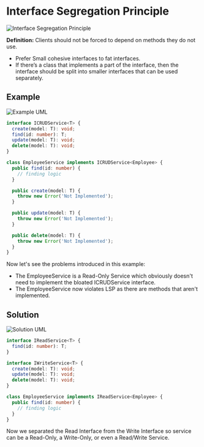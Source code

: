 # Interface Segregation Principle

![Interface Segregation Principle](https://user-images.githubusercontent.com/24835522/98735552-3c6c2700-23ac-11eb-90ae-dd2eb0b5376b.png)

**Definition:**
Clients should not be forced to depend on methods they do not use.

- Prefer Small cohesive interfaces to fat interfaces.
- If there’s a class that implements a part of the interface, then the interface should be split into smaller interfaces that can be used separately.

## Example

![Example UML](https://user-images.githubusercontent.com/24835522/98861849-9fbe8d80-246e-11eb-9013-d99b3bfec330.png)

```typescript
interface ICRUDService<T> {
  create(model: T): void;
  find(id: number): T;
  update(model: T): void;
  delete(model: T): void;
}

class EmployeeService implements ICRUDService<Employee> {
  public find(id: number) {
    // finding logic
  }

  public create(model: T) {
    throw new Error('Not Implemented');
  }

  public update(model: T) {
    throw new Error('Not Implemented');
  }

  public delete(model: T) {
    throw new Error('Not Implemented');
  }
}
```

Now let's see the problems introduced in this example:

- The EmployeeService is a Read-Only Service which obviously doesn't need to implement the bloated ICRUDService interface.
- The EmployeeService now violates LSP as there are methods that aren't implemented.

## Solution

![Solution UML](https://user-images.githubusercontent.com/24835522/98861892-af3dd680-246e-11eb-8cf9-758b0b1e40c6.png)

```typescript
interface IReadService<T> {
  find(id: number): T;
}

interface IWriteService<T> {
  create(model: T): void;
  update(model: T): void;
  delete(model: T): void;
}

class EmployeeService implements IReadService<Employee> {
  public find(id: number) {
    // finding logic
  }
}
```

Now we separated the Read Interface from the Write Interface so service can be a Read-Only, a Write-Only, or even a Read/Write Service.
